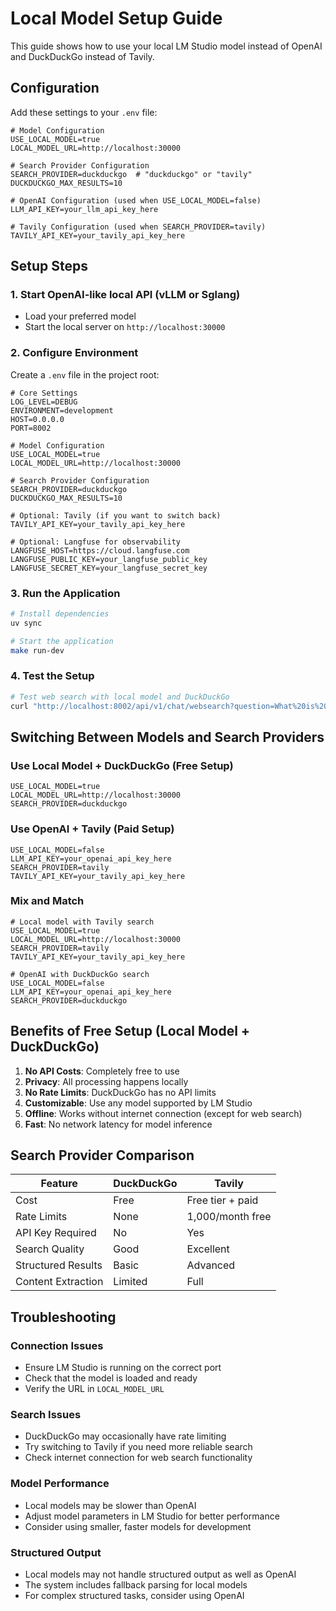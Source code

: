 # Local Model Setup Guide

This guide shows how to use your local LM Studio model instead of OpenAI and DuckDuckGo instead of Tavily.

## Configuration

Add these settings to your `.env` file:

```env
# Model Configuration
USE_LOCAL_MODEL=true
LOCAL_MODEL_URL=http://localhost:30000

# Search Provider Configuration
SEARCH_PROVIDER=duckduckgo  # "duckduckgo" or "tavily"
DUCKDUCKGO_MAX_RESULTS=10

# OpenAI Configuration (used when USE_LOCAL_MODEL=false)
LLM_API_KEY=your_llm_api_key_here

# Tavily Configuration (used when SEARCH_PROVIDER=tavily)
TAVILY_API_KEY=your_tavily_api_key_here
```

## Setup Steps

### 1. Start OpenAI-like local API (vLLM or Sglang)
- Load your preferred model
- Start the local server on `http://localhost:30000`

### 2. Configure Environment
Create a `.env` file in the project root:

```env
# Core Settings
LOG_LEVEL=DEBUG
ENVIRONMENT=development
HOST=0.0.0.0
PORT=8002

# Model Configuration
USE_LOCAL_MODEL=true
LOCAL_MODEL_URL=http://localhost:30000

# Search Provider Configuration
SEARCH_PROVIDER=duckduckgo
DUCKDUCKGO_MAX_RESULTS=10

# Optional: Tavily (if you want to switch back)
TAVILY_API_KEY=your_tavily_api_key_here

# Optional: Langfuse for observability
LANGFUSE_HOST=https://cloud.langfuse.com
LANGFUSE_PUBLIC_KEY=your_langfuse_public_key
LANGFUSE_SECRET_KEY=your_langfuse_secret_key
```

### 3. Run the Application
```bash
# Install dependencies
uv sync

# Start the application
make run-dev
```

### 4. Test the Setup
```bash
# Test web search with local model and DuckDuckGo
curl "http://localhost:8002/api/v1/chat/websearch?question=What%20is%20Python%20programming&thread_id=123"
```

## Switching Between Models and Search Providers

### Use Local Model + DuckDuckGo (Free Setup)
```env
USE_LOCAL_MODEL=true
LOCAL_MODEL_URL=http://localhost:30000
SEARCH_PROVIDER=duckduckgo
```

### Use OpenAI + Tavily (Paid Setup)
```env
USE_LOCAL_MODEL=false
LLM_API_KEY=your_openai_api_key_here
SEARCH_PROVIDER=tavily
TAVILY_API_KEY=your_tavily_api_key_here
```

### Mix and Match
```env
# Local model with Tavily search
USE_LOCAL_MODEL=true
LOCAL_MODEL_URL=http://localhost:30000
SEARCH_PROVIDER=tavily
TAVILY_API_KEY=your_tavily_api_key_here

# OpenAI with DuckDuckGo search
USE_LOCAL_MODEL=false
LLM_API_KEY=your_openai_api_key_here
SEARCH_PROVIDER=duckduckgo
```

## Benefits of Free Setup (Local Model + DuckDuckGo)

1. **No API Costs**: Completely free to use
2. **Privacy**: All processing happens locally
3. **No Rate Limits**: DuckDuckGo has no API limits
4. **Customizable**: Use any model supported by LM Studio
5. **Offline**: Works without internet connection (except for web search)
6. **Fast**: No network latency for model inference

## Search Provider Comparison

| Feature | DuckDuckGo | Tavily |
|---------|------------|--------|
| Cost | Free | Free tier + paid |
| Rate Limits | None | 1,000/month free |
| API Key Required | No | Yes |
| Search Quality | Good | Excellent |
| Structured Results | Basic | Advanced |
| Content Extraction | Limited | Full |

## Troubleshooting

### Connection Issues
- Ensure LM Studio is running on the correct port
- Check that the model is loaded and ready
- Verify the URL in `LOCAL_MODEL_URL`

### Search Issues
- DuckDuckGo may occasionally have rate limiting
- Try switching to Tavily if you need more reliable search
- Check internet connection for web search functionality

### Model Performance
- Local models may be slower than OpenAI
- Adjust model parameters in LM Studio for better performance
- Consider using smaller, faster models for development

### Structured Output
- Local models may not handle structured output as well as OpenAI
- The system includes fallback parsing for local models
- For complex structured tasks, consider using OpenAI 